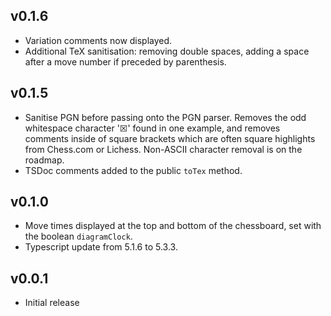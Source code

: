 ## v0.1.6
- Variation comments now displayed.
- Additional TeX sanitisation: removing double spaces, adding a space after a move number if preceded by parenthesis.

## v0.1.5
- Sanitise PGN before passing onto the PGN parser. Removes the odd whitespace character '☒' found in one example, and removes comments inside of square brackets which are often square highlights from Chess.com or Lichess. Non-ASCII character removal is on the roadmap.
- TSDoc comments added to the public `toTex` method.

## v0.1.0
- Move times displayed at the top and bottom of the chessboard, set with the boolean `diagramClock`.
- Typescript update from 5.1.6 to 5.3.3.

## v0.0.1
- Initial release
